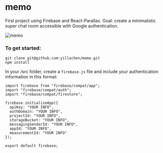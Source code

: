 # memo
First project using Firebase and React-Parallax. Goal: create a minimalistic super chat room accessible with Google authentication.

![memo](https://user-images.githubusercontent.com/83196290/153280393-324e922b-03c2-4e01-a84a-34765ad36ad0.gif)

### To get started:
```
git clone git@github.com:yillachen/memo.git
npm install
```

In your /src folder, create a ``firebase.js`` file and include your authentication information in this format:
```
import firebase from "firebase/compat/app";
import "firebase/compat/auth";
import "firebase/compat/firestore";

firebase.initializeApp({
  apiKey: "YOUR INFO",
  authDomain: "YOUR INFO",
  projectId: "YOUR INFO",
  storageBucket: "YOUR INFO",
  messagingSenderId: "YOUR INFO",
  appId: "YOUR INFO",
  measurementId: "YOUR INFO"
});

export default firebase;
```
